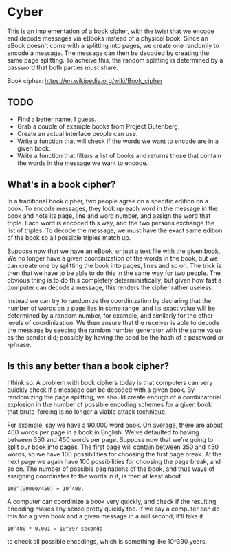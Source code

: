 # Cyber

This is an implementation of a book cipher, with the twist that we encode and
decode messages via eBooks instead of a physical book. Since an eBook doesn't
come with a splitting into pages, we create one randomly to encode a message.
The message can then be decoded by creating the same page splitting. To acheive
this, the random splitting is determined by a password that both parties must
share.

Book cipher: https://en.wikipedia.org/wiki/Book_cipher

## TODO

* Find a better name, I guess.
* Grab a couple of example books from Project Gutenberg.
* Create an actual interface people can use.
* Write a function that will check if the words we want to encode are in a given
  book.
* Write a function that filters a list of books and returns those that contain
  the words in the message we want to encode.

## What's in a book cipher?

In a traditional book cipher, two people agree on a specific edition on a book.
To encode messages, they look up each word in the message in the book and note
its page, line and word number, and assign the word that triple. Each word is
encoded this way, and the two persons exchange the list of triples. To decode
the message, we must have the exact same edition of the book so all possible
triples match up.

Suppose now that we have an eBook, or just a text file with the given book. We
no longer have a given coordinization of the words in the book, but we can
create one by splitting the book into pages, lines and so on. The trick is then
that we have to be able to do this in the same way for two people.  The obvious
thing is to do this completely deterministically, but given how fast a computer
can decode a message, this renders the cipher rather useless.

Instead we can try to randomize the coordinization by declaring that the number
of words on a page lies in some range, and its exact value will be determined by
a random number, for example, and similarly for the other levels of
coordinization. We then ensure that the receiver is able to decode the message
by seeding the random number generator with the same value as the sender did;
possibly by having the seed be the hash of a password or -phrase.

## Is this any better than a book cipher?

I think so. A problem with book ciphers today is that computers can very quickly
check if a message can be decoded with a given book. By randomizing the page
splitting, we should create enough of a combinatorial explosion in the number of
possible encoding schemes for a given book that brute-forcing is no longer a
viable attack technique.

For example, say we have a 90.000 word book. On average, there are about 400
words per page in a book in English. We've defaulted to having between 350 and
450 words per page. Suppose now that we're going to split our book into pages. 
The first page will contain between 350 and 450 words, so we have 100
possibilities for choosing the first page break. At the next page we again
have 100 possibilities for choosing the page break, and so on. The number of
possible paginations of the book, and thus ways of assigning coordinates to the
words in it, is then at least about

    100^(90000/450) = 10^400.

A computer can coordinize a book very quickly, and check if the resulting
encoding makes any sense pretty quickly too. If we say a computer can do this
for a given book and a given message in a millisecond, it'll take it

    10^400 * 0.001 = 10^397 seconds

to check all possible encodings, which is something like 10^390 years.
